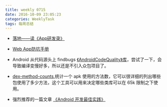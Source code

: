 ```yaml
---
title: weekly 0715
date: 2016-10-09 23:05:23
categories: WeeklyTask
tags: 每周总结
---
```

* [落地——读《App研发录》]( http://www.jianshu.com/p/ea48332c82af)

* [Web App防坑手册](https://segmentfault.com/a/1190000005864691)

* Android 从代码源头上 findbugs [《AndroidCodeQuality》库](https://github.com/MasonLiuChn/AndroidCodeQuality)，尝试了一下，会导致编译变慢好多，所以还是不引入众包项目了。
<!-- more -->

* [dex-method-counts](https://github.com/mihaip/dex-method-counts),统计一个 apk 使用的方法数，它可以很详细的列出哪些包使用了多少方法，这个工具可以用来决定哪些类库可以在 65k 限制之下使用。

* 强烈推荐的一篇文章 [《Android 开发最佳实践》](https://github.com/futurice/android-best-practices/blob/master/translations/Chinese/README.cn.md)
